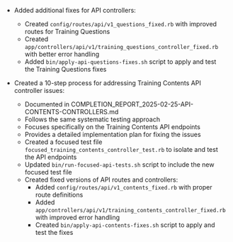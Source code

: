 - Added additional fixes for API controllers:
  - Created `config/routes/api/v1_questions_fixed.rb` with improved routes for Training Questions
  - Created `app/controllers/api/v1/training_questions_controller_fixed.rb` with better error handling
  - Added `bin/apply-api-questions-fixes.sh` script to apply and test the Training Questions fixes

- Created a 10-step process for addressing Training Contents API controller issues:
  - Documented in COMPLETION_REPORT_2025-02-25-API-CONTENTS-CONTROLLERS.md
  - Follows the same systematic testing approach
  - Focuses specifically on the Training Contents API endpoints
  - Provides a detailed implementation plan for fixing the issues
  - Created a focused test file `focused_training_contents_controller_test.rb` to isolate and test the API endpoints
  - Updated `bin/run-focused-api-tests.sh` script to include the new focused test file
  - Created fixed versions of API routes and controllers:
    - Added `config/routes/api/v1_contents_fixed.rb` with proper route definitions
    - Added `app/controllers/api/v1/training_contents_controller_fixed.rb` with improved error handling
    - Created `bin/apply-api-contents-fixes.sh` script to apply and test the fixes